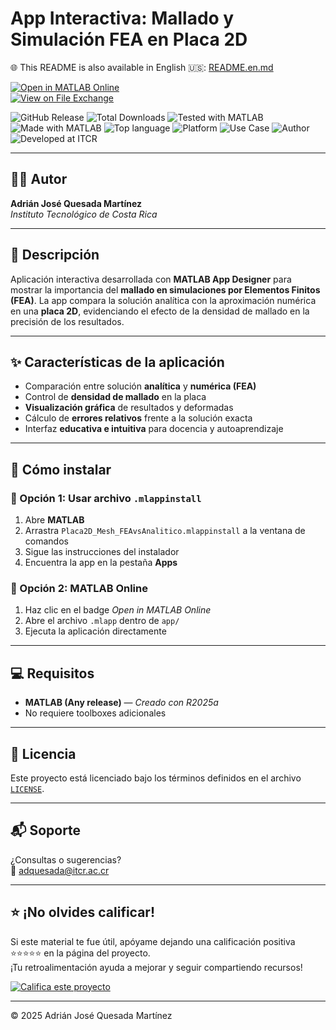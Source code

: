 # App Interactiva: Mallado y Simulación FEA en Placa 2D

🌐 This README is also available in English 🇺🇸: [README.en.md](README.en.md)

[![Open in MATLAB Online](https://www.mathworks.com/images/responsive/global/open-in-matlab-online.svg)](https://matlab.mathworks.com/open/github/v1?repo=adriancrc/Mesh-FEA-Plate2D)  
[![View on File Exchange](https://www.mathworks.com/matlabcentral/images/matlab-file-exchange.svg)](https://la.mathworks.com/matlabcentral/fileexchange/181854-mesh-fea-plate2d)

![GitHub Release](https://img.shields.io/github/v/release/adriancrc/Mesh-FEA-Plate2D)
![Total Downloads](https://img.shields.io/github/downloads/adriancrc/Mesh-FEA-Plate2D/total)
![Tested with MATLAB](https://img.shields.io/endpoint?url=https%3A%2F%2Fraw.githubusercontent.com%2Fadriancrc%2FMesh-FEA-Plate2D%2Fmain%2Freport%2Fbadge%2Ftested_with.json)
![Made with MATLAB](https://img.shields.io/badge/Made%20with-MATLAB-blue)
![Top language](https://img.shields.io/github/languages/top/adriancrc/Mesh-FEA-Plate2D?label=Top%20Language&color=blue&cacheSeconds=3600)
![Platform](https://img.shields.io/badge/Platform-Windows%20%7C%20macOS%20%7C%20Linux-lightgrey)
![Use Case](https://img.shields.io/badge/Use-Educational-success)
![Author](https://img.shields.io/badge/Author-Adrián%20Quesada%20Martínez-blueviolet)
![Developed at ITCR](https://img.shields.io/badge/Developed%20at-ITCR-blue)

---

## 👨‍💻 Autor
**Adrián José Quesada Martínez**  
*Instituto Tecnológico de Costa Rica*

---

## 📘 Descripción

Aplicación interactiva desarrollada con **MATLAB App Designer** para mostrar la importancia del **mallado en simulaciones por Elementos Finitos (FEA)**. La app compara la solución analítica con la aproximación numérica en una **placa 2D**, evidenciando el efecto de la densidad de mallado en la precisión de los resultados.

---

## ✨ Características de la aplicación

- Comparación entre solución **analítica** y **numérica (FEA)**  
- Control de **densidad de mallado** en la placa  
- **Visualización gráfica** de resultados y deformadas  
- Cálculo de **errores relativos** frente a la solución exacta  
- Interfaz **educativa e intuitiva** para docencia y autoaprendizaje  

---

## 🚀 Cómo instalar

### 🔹 Opción 1: Usar archivo `.mlappinstall`
1. Abre **MATLAB**  
2. Arrastra `Placa2D_Mesh_FEAvsAnalitico.mlappinstall` a la ventana de comandos  
3. Sigue las instrucciones del instalador  
4. Encuentra la app en la pestaña **Apps**

### 🔹 Opción 2: MATLAB Online
1. Haz clic en el badge *Open in MATLAB Online*  
2. Abre el archivo `.mlapp` dentro de `app/`  
3. Ejecuta la aplicación directamente

---

## 💻 Requisitos
- **MATLAB (Any release)** — *Creado con R2025a*  
- No requiere toolboxes adicionales

---

## 📄 Licencia
Este proyecto está licenciado bajo los términos definidos en el archivo [`LICENSE`](LICENSE).

---

## 📬 Soporte
¿Consultas o sugerencias?  
📧 [adquesada@itcr.ac.cr](mailto:adquesada@itcr.ac.cr)

---

## ⭐ ¡No olvides calificar!
Si este material te fue útil, apóyame dejando una calificación positiva ⭐⭐⭐⭐⭐ en la página del proyecto.  
¡Tu retroalimentación ayuda a mejorar y seguir compartiendo recursos!

[![Califica este proyecto](https://img.shields.io/badge/★★★★★-Califica%20en%20File%20Exchange-blueviolet?style=for-the-badge)](https://la.mathworks.com/matlabcentral/fileexchange/181854-mesh-fea-plate2d)

---

© 2025 Adrián José Quesada Martínez
